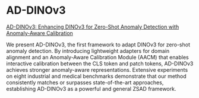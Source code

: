 # AD-DINOv3

[AD-DINOv3: Enhancing DINOv3 for Zero-Shot Anomaly Detection with Anomaly-Aware Calibration](https://arxiv.org/abs/2509.14084)

We present AD-DINOv3, the first framework to adapt DINOv3 for zero-shot anomaly detection. By introducing lightweight adapters for domain alignment and an Anomaly-Aware Calibration Module (AACM) that enables interactive calibration between the CLS token and patch tokens, AD-DINOv3 achieves stronger anomaly-aware representations. Extensive experiments on eight industrial and medical benchmarks demonstrate that our method consistently matches or surpasses state-of-the-art approaches, establishing AD-DINOv3 as a powerful and general ZSAD framework.
